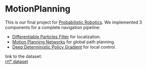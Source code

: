 # MotionPlanning

This is our final project for [Probabilistic Robotics](https://courses.cs.washington.edu/courses/cse571/20sp/). We implemented 3 components for a complete navigation pipeline:

- [Differentiable Particles Filter](https://arxiv.org/pdf/1805.11122.pdf) for localization.
- [Motion Planning Networks](https://arxiv.org/pdf/1806.05767.pdf) for global path planning.
- [Deep Deterministic Policy Gradient](https://arxiv.org/pdf/1509.02971.pdf) for local control.

link to the dataset:  
[rrt* dataset](https://drive.google.com/file/d/1vxX_vBrSBq0mhWsP4usxvzGPjFI33Grp/view?usp=sharing)
 
